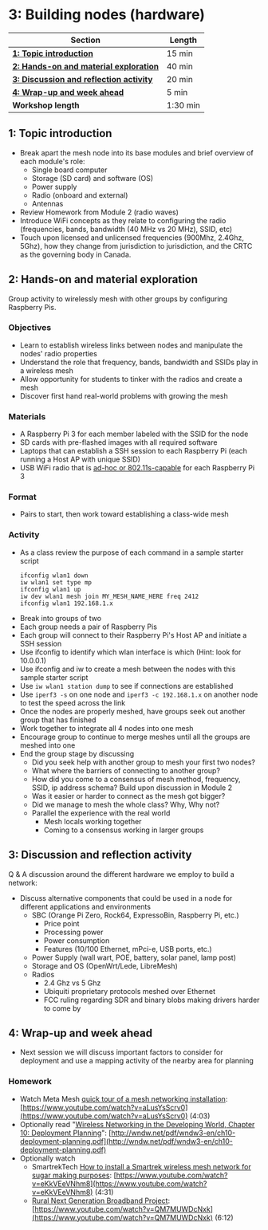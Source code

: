 # 3: Building nodes (hardware)

| **Section**                                                                        | **Length** |
|------------------------------------------------------------------------------------|------------|
| [**1: Topic introduction**](#1-topic-introduction)                                 | 15 min     |
| [**2: Hands-on and material exploration**](#2-hands-on-and-material-exploration)   | 40 min     |
| [**3: Discussion and reflection activity**](#3-discussion-and-reflection-activity) | 20 min     |
| [**4: Wrap-up and week ahead**](#4-wrap-up-and-week-ahead)                         | 5 min      |
| **Workshop length**                                                                | 1:30 min   |

## 1: Topic introduction

- Break apart the mesh node into its base modules and brief overview of each module's role:
  - Single board computer
  - Storage (SD card) and software (OS)
  - Power supply
  - Radio (onboard and external)
  - Antennas
- Review Homework from Module 2 (radio waves)
- Introduce WiFi concepts as they relate to configuring the radio (frequencies, bands, bandwidth (40 MHz vs 20 MHz), SSID, etc)
- Touch upon licensed and unlicensed frequencies (900Mhz, 2.4Ghz, 5Ghz), how they change from jurisdiction to jurisdiction, and the CRTC as the governing body in Canada.

## 2: Hands-on and material exploration

Group activity to wirelessly mesh with other groups by configuring Raspberry Pis.

### Objectives

- Learn to establish wireless links between nodes and manipulate the nodes' radio properties
- Understand the role that frequency, bands, bandwidth and SSIDs play in a wireless mesh
- Allow opportunity for students to tinker with the radios and create a mesh
- Discover first hand real-world problems with growing the mesh

### Materials

- A Raspberry Pi 3 for each member labeled with the SSID for the node
- SD cards with pre-flashed images with all required software 
- Laptops that can establish a SSH session to each Raspberry Pi (each running a Host AP with unique SSID) 
- USB WiFi radio that is [ad-hoc or 802.11s-capable](https://github.com/phillymesh/802.11s-adapters) for each Raspberry Pi 3 

### Format

- Pairs to start, then work toward establishing a class-wide mesh

### Activity

- As a class review the purpose of each command in a sample starter script
    ```
    ifconfig wlan1 down
    iw wlan1 set type mp
    ifconfig wlan1 up
    iw dev wlan1 mesh join MY_MESH_NAME_HERE freq 2412
    ifconfig wlan1 192.168.1.x
    ```
- Break into groups of two
- Each group needs a pair of Raspberry Pis
- Each group will connect to their Raspberry Pi's Host AP and initiate a SSH session
- Use ifconfig to identify which wlan interface is which (Hint: look for 10.0.0.1)
- Use ifconfig and iw to create a mesh between the nodes with this sample starter script
- Use `iw wlan1 station dump` to see if connections are established
- Use `iperf3 -s` on one node and `iperf3 -c 192.168.1.x` on another node to test the speed across the link
- Once the nodes are properly meshed, have groups seek out another group that has finished
- Work together to integrate all 4 nodes into one mesh
- Encourage group to continue to merge meshes until all the groups are meshed into one
- End the group stage by discussing
  - Did you seek help with another group to mesh your first two nodes?
  - What where the barriers of connecting to another group?
  - How did you come to a consensus of mesh method, frequency, SSID, ip address schema? Build upon discussion in Module 2
  - Was it easier or harder to connect as the mesh got bigger?
  - Did we manage to mesh the whole class? Why, Why not?
  - Parallel the experience with the real world
    - Mesh locals working together
    - Coming to a consensus working in larger groups
  
## 3: Discussion and reflection activity

Q & A discussion around the different hardware we employ to build a network:

- Discuss alternative components that could be used in a node for different applications and environments
  - SBC (Orange Pi Zero, Rock64, ExpressoBin, Raspberry Pi, etc.)
    - Price point
    - Processing power
    - Power consumption
    - Features (10/100 Ethernet, mPci-e, USB ports, etc.)
  - Power Supply (wall wart, POE, battery, solar panel, lamp post)
  - Storage and OS (OpenWrt/Lede, LibreMesh)
  - Radios 
    - 2.4 Ghz vs 5 Ghz
    - Ubiquiti proprietary protocols meshed over Ethernet
    - FCC ruling regarding SDR and binary blobs making drivers harder to come by

## 4: Wrap-up and week ahead

- Next session we will discuss important factors to consider for deployment and use a mapping activity of the nearby area for planning

### Homework

- Watch Meta Mesh [quick tour of a mesh networking installation](https://www.youtube.com/watch?v=aLusYsScrv0): [https://www.youtube.com/watch?v=aLusYsScrv0](https://www.youtube.com/watch?v=aLusYsScrv0) (4:03)
- Optionally read "[Wireless Networking in the Developing World, Chapter 10: Deployment Planning](http://wndw.net/pdf/wndw3-en/ch10-deployment-planning.pdf)": [http://wndw.net/pdf/wndw3-en/ch10-deployment-planning.pdf](http://wndw.net/pdf/wndw3-en/ch10-deployment-planning.pdf)
- Optionally watch
    - SmartrekTech [How to install a Smartrek wireless mesh network for sugar making purposes](https://www.youtube.com/watch?v=eKkVEeVNhm8 ): [https://www.youtube.com/watch?v=eKkVEeVNhm8](https://www.youtube.com/watch?v=eKkVEeVNhm8) (4:31)
    - [Rural Next Generation Broadband Project](https://www.youtube.com/watch?v=QM7MUWDcNxk): [https://www.youtube.com/watch?v=QM7MUWDcNxk](https://www.youtube.com/watch?v=QM7MUWDcNxk) (6:12)
